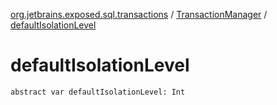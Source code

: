 [org.jetbrains.exposed.sql.transactions](../index.md) / [TransactionManager](index.md) / [defaultIsolationLevel](.)

# defaultIsolationLevel

`abstract var defaultIsolationLevel: Int`